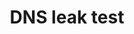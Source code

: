 ---
title: DNS leak test
description: DNSleaktest.com offers a simple test to determine if you DNS requests are being leaked which may represent a critical privacy threat. The test takes only a few seconds and we show you how you can simply fix the problem.
url: https://www.dnsleaktest.com/
image:
    # url: '/assets/images/cafe.png'
    # alt: 'Cafe'
tags: ['dns', 'privacy']
pubDate: 2023-12-21
draft: false
---